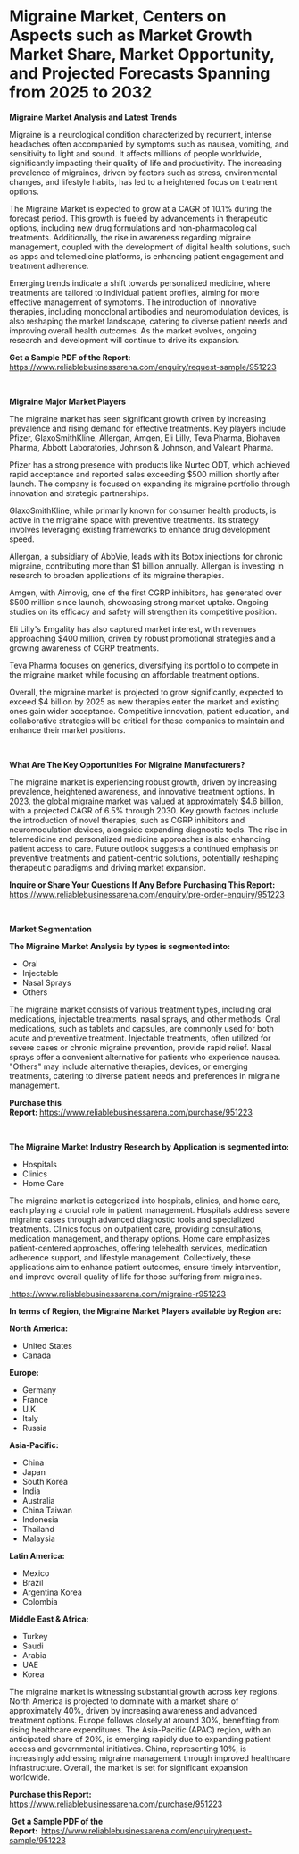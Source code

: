 <p><h1>Migraine Market, Centers on Aspects such as Market Growth Market Share, Market Opportunity, and Projected Forecasts Spanning from 2025 to 2032</h1></p><p><strong>Migraine Market Analysis and Latest Trends</strong></p>
<p><p>Migraine is a neurological condition characterized by recurrent, intense headaches often accompanied by symptoms such as nausea, vomiting, and sensitivity to light and sound. It affects millions of people worldwide, significantly impacting their quality of life and productivity. The increasing prevalence of migraines, driven by factors such as stress, environmental changes, and lifestyle habits, has led to a heightened focus on treatment options.</p><p>The Migraine Market is expected to grow at a CAGR of 10.1% during the forecast period. This growth is fueled by advancements in therapeutic options, including new drug formulations and non-pharmacological treatments. Additionally, the rise in awareness regarding migraine management, coupled with the development of digital health solutions, such as apps and telemedicine platforms, is enhancing patient engagement and treatment adherence.</p><p>Emerging trends indicate a shift towards personalized medicine, where treatments are tailored to individual patient profiles, aiming for more effective management of symptoms. The introduction of innovative therapies, including monoclonal antibodies and neuromodulation devices, is also reshaping the market landscape, catering to diverse patient needs and improving overall health outcomes. As the market evolves, ongoing research and development will continue to drive its expansion.</p></p>
<p><strong>Get a Sample PDF of the Report:&nbsp;</strong> <a href="https://www.reliablebusinessarena.com/enquiry/request-sample/951223?utm_campaign=2175&utm_medium=2&utm_source=Github&utm_content=ia&utm_term=17042025&utm_id=migraine">https://www.reliablebusinessarena.com/enquiry/request-sample/951223</a></p>
<p>&nbsp;</p>
<p><strong>Migraine Major Market Players</strong></p>
<p><p>The migraine market has seen significant growth driven by increasing prevalence and rising demand for effective treatments. Key players include Pfizer, GlaxoSmithKline, Allergan, Amgen, Eli Lilly, Teva Pharma, Biohaven Pharma, Abbott Laboratories, Johnson & Johnson, and Valeant Pharma.</p><p>Pfizer has a strong presence with products like Nurtec ODT, which achieved rapid acceptance and reported sales exceeding $500 million shortly after launch. The company is focused on expanding its migraine portfolio through innovation and strategic partnerships.</p><p>GlaxoSmithKline, while primarily known for consumer health products, is active in the migraine space with preventive treatments. Its strategy involves leveraging existing frameworks to enhance drug development speed.</p><p>Allergan, a subsidiary of AbbVie, leads with its Botox injections for chronic migraine, contributing more than $1 billion annually. Allergan is investing in research to broaden applications of its migraine therapies.</p><p>Amgen, with Aimovig, one of the first CGRP inhibitors, has generated over $500 million since launch, showcasing strong market uptake. Ongoing studies on its efficacy and safety will strengthen its competitive position.</p><p>Eli Lilly's Emgality has also captured market interest, with revenues approaching $400 million, driven by robust promotional strategies and a growing awareness of CGRP treatments.</p><p>Teva Pharma focuses on generics, diversifying its portfolio to compete in the migraine market while focusing on affordable treatment options. </p><p>Overall, the migraine market is projected to grow significantly, expected to exceed $4 billion by 2025 as new therapies enter the market and existing ones gain wider acceptance. Competitive innovation, patient education, and collaborative strategies will be critical for these companies to maintain and enhance their market positions.</p></p>
<p>&nbsp;</p>
<p><strong>What Are The Key Opportunities For Migraine Manufacturers?</strong></p>
<p><p>The migraine market is experiencing robust growth, driven by increasing prevalence, heightened awareness, and innovative treatment options. In 2023, the global migraine market was valued at approximately $4.6 billion, with a projected CAGR of 6.5% through 2030. Key growth factors include the introduction of novel therapies, such as CGRP inhibitors and neuromodulation devices, alongside expanding diagnostic tools. The rise in telemedicine and personalized medicine approaches is also enhancing patient access to care. Future outlook suggests a continued emphasis on preventive treatments and patient-centric solutions, potentially reshaping therapeutic paradigms and driving market expansion.</p></p>
<p><strong>Inquire or Share Your Questions If Any Before Purchasing This Report:</strong> <a href="https://www.reliablebusinessarena.com/enquiry/pre-order-enquiry/951223?utm_campaign=2175&utm_medium=2&utm_source=Github&utm_content=ia&utm_term=17042025&utm_id=migraine">https://www.reliablebusinessarena.com/enquiry/pre-order-enquiry/951223</a></p>
<p>&nbsp;</p>
<p><strong>Market Segmentation</strong></p>
<p><strong>The Migraine Market Analysis by types is segmented into:</strong></p>
<p><ul><li>Oral</li><li>Injectable</li><li>Nasal Sprays</li><li>Others</li></ul></p>
<p><p>The migraine market consists of various treatment types, including oral medications, injectable treatments, nasal sprays, and other methods. Oral medications, such as tablets and capsules, are commonly used for both acute and preventive treatment. Injectable treatments, often utilized for severe cases or chronic migraine prevention, provide rapid relief. Nasal sprays offer a convenient alternative for patients who experience nausea. "Others" may include alternative therapies, devices, or emerging treatments, catering to diverse patient needs and preferences in migraine management.</p></p>
<p><strong>Purchase this Report:&nbsp;</strong><a href="https://www.reliablebusinessarena.com/purchase/951223?utm_campaign=2175&utm_medium=2&utm_source=Github&utm_content=ia&utm_term=17042025&utm_id=migraine">https://www.reliablebusinessarena.com/purchase/951223</a></p>
<p>&nbsp;</p>
<p><strong>The Migraine Market Industry Research by Application is segmented into:</strong></p>
<p><ul><li>Hospitals</li><li>Clinics</li><li>Home Care</li></ul></p>
<p><p>The migraine market is categorized into hospitals, clinics, and home care, each playing a crucial role in patient management. Hospitals address severe migraine cases through advanced diagnostic tools and specialized treatments. Clinics focus on outpatient care, providing consultations, medication management, and therapy options. Home care emphasizes patient-centered approaches, offering telehealth services, medication adherence support, and lifestyle management. Collectively, these applications aim to enhance patient outcomes, ensure timely intervention, and improve overall quality of life for those suffering from migraines.</p></p>
<p><a href="https://www.reliablebusinessarena.com/migraine-r951223?utm_campaign=2175&utm_medium=2&utm_source=Github&utm_content=ia&utm_term=17042025&utm_id=migraine">&nbsp;https://www.reliablebusinessarena.com/migraine-r951223</a></p>
<p><strong>In terms of Region, the Migraine Market Players available by Region are:</strong></p>
<p>
    <p> <strong> North America: </strong>
        <ul>
            <li>United States</li>
            <li>Canada</li>
        </ul>
        </p> 
    <p> <strong> Europe: </strong>
        <ul>
            <li>Germany</li>
            <li>France</li>
            <li>U.K.</li>
            <li>Italy</li>
            <li>Russia</li>
        </ul>
        </p> 
    <p> <strong> Asia-Pacific: </strong>
        <ul>
            <li>China</li>
            <li>Japan</li>
            <li>South Korea</li>
            <li>India</li>
            <li>Australia</li>
            <li>China Taiwan</li>
            <li>Indonesia</li>
            <li>Thailand</li>
            <li>Malaysia</li>
        </ul>
        </p> 
    <p> <strong> Latin America: </strong>
        <ul>
            <li>Mexico</li>
            <li>Brazil</li>
            <li>Argentina Korea</li>
            <li>Colombia</li>
        </ul>
        </p> 
    <p> <strong> Middle East & Africa: </strong>
        <ul>
            <li>Turkey</li>
            <li>Saudi</li>
            <li>Arabia</li>
            <li>UAE</li>
            <li>Korea</li>
        </ul>
    </p>
    </p>
<p><p>The migraine market is witnessing substantial growth across key regions. North America is projected to dominate with a market share of approximately 40%, driven by increasing awareness and advanced treatment options. Europe follows closely at around 30%, benefiting from rising healthcare expenditures. The Asia-Pacific (APAC) region, with an anticipated share of 20%, is emerging rapidly due to expanding patient access and governmental initiatives. China, representing 10%, is increasingly addressing migraine management through improved healthcare infrastructure. Overall, the market is set for significant expansion worldwide.</p></p>
<p><strong>Purchase this Report: </strong><a href="https://www.reliablebusinessarena.com/purchase/951223?utm_campaign=2175&utm_medium=2&utm_source=Github&utm_content=ia&utm_term=17042025&utm_id=migraine">https://www.reliablebusinessarena.com/purchase/951223</a></p>
<p>&nbsp;<strong>Get a Sample PDF of the Report:&nbsp;&nbsp;</strong><a href="https://www.reliablebusinessarena.com/enquiry/request-sample/951223?utm_campaign=2175&utm_medium=2&utm_source=Github&utm_content=ia&utm_term=17042025&utm_id=migraine">https://www.reliablebusinessarena.com/enquiry/request-sample/951223</a></p>
<p><strong></strong></p>
<p><p></p><p></p><p></p></p>